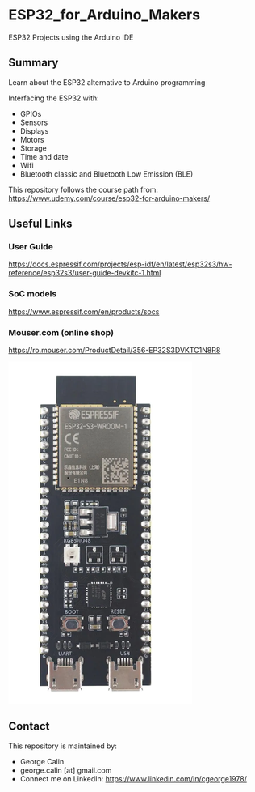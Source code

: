 # ESP32_for_Arduino_Makers
ESP32 Projects using the Arduino IDE

## Summary
Learn about the ESP32 alternative to Arduino programming

Interfacing the ESP32 with:
* GPIOs
* Sensors
* Displays
* Motors
* Storage
* Time and date
* Wifi
* Bluetooth classic and Bluetooth Low Emission (BLE)

This repository follows the course path from: https://www.udemy.com/course/esp32-for-arduino-makers/

## Useful Links 
### User Guide
https://docs.espressif.com/projects/esp-idf/en/latest/esp32s3/hw-reference/esp32s3/user-guide-devkitc-1.html

### SoC models
https://www.espressif.com/en/products/socs

### Mouser.com (online shop)
https://ro.mouser.com/ProductDetail/356-EP32S3DVKTC1N8R8

![ESP32](2023-05-24_13-39-23.png)

## Contact
This repository is maintained by:
* George Calin
* george.calin [at] gmail.com
* Connect me on LinkedIn: https://www.linkedin.com/in/cgeorge1978/
